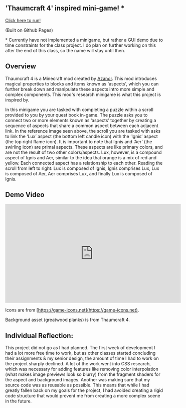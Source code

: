## 'Thaumcraft 4' inspired mini-game! *

[Click here to run!](https://gar018.github.io/thaumcraft-research-minigame/thaum.html)

(Built on Github Pages)

\* Currently have not implemented a minigame, but rather a GUI demo due to time constraints for the class project. I do plan on further working on this after the end of this class, so the name will stay until then.

## Overview

Thaumcraft 4 is a Minecraft mod created by [Azanor](https://github.com/Azanor). This mod introduces magical properties to blocks and items known as 'aspects', which you can further break down and manipulate these aspects intro more simple and complex components. This mod's research minigame is what this project is inspired by.

In this minigame you are tasked with completing a puzzle within a scroll provided to you by your quest book in-game. The puzzle asks you to connect two or more elements known as ‘aspects’ together by creating a sequence of aspects that share a common aspect between each adjacent link. In the reference image seen above, the scroll you are tasked with asks to link the ‘Lux’ aspect (the bottom left candle icon) with the ‘Ignis’ aspect (the top right flame icon). It is important to note that Ignis and ‘Aer’ (the swirling icon) are primal aspects. These aspects are like primary colors, and are not the result of two other colors/aspects. Lux, however, is a compound aspect of Ignis and Aer, similar to the idea that orange is a mix of red and yellow. Each connected aspect has a relationship to each other. Reading the scroll from left to right: Lux is composed of Ignis, Ignis comprises Lux, Lux is composed of Aer, Aer comprises Lux, and finally Lux is composed of Ignis.

## Demo Video

<iframe width="560" height="315" src="https://youtu.be/U_geih9DrvA" frameborder="0" allow="accelerometer; autoplay; clipboard-write; encrypted-media; gyroscope; picture-in-picture" allowfullscreen></iframe>

Icons are from [https://game-icons.net](https://game-icons.net).

Background asset (greatwood planks) is from Thaumcraft 4.

## Individual Reflection:

This project did not go as I had planned. The first week of development I had a lot more free time to work, but as other classes started concluding their assignments & my senior design, the amount of time I had to work on the project sharply declined. A lot of the work went into CSS research, which was necessary for adding features like removing color interpolation (what makes image previews look so blurry) from the fragment shaders for the aspect and background images. Another was making sure that my source code was as reusable as possible. This means that while I had greatly fallen back on my goals for the project, I had avoided creating a rigid code structure that would prevent me from creating a more complex scene in the future.